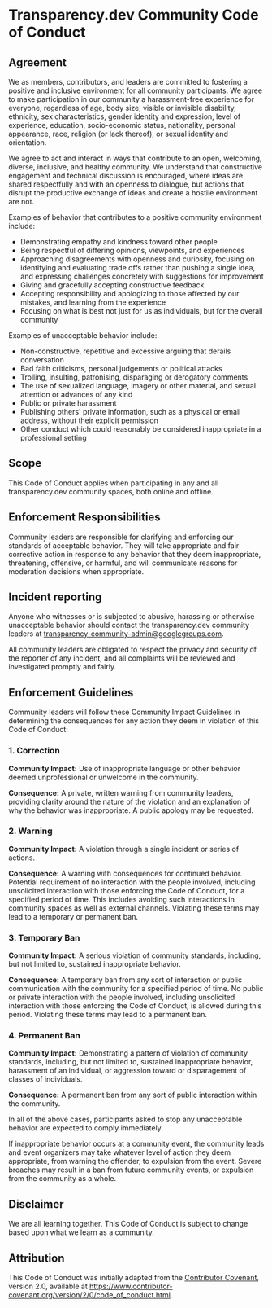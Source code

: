 # Transparency.dev Community Code of Conduct

## Agreement

We as members, contributors, and leaders are committed to fostering a positive
and inclusive environment for all community participants.  We agree to make
participation in our community a harassment-free experience for everyone,
regardless of age, body size, visible or invisible disability, ethnicity, sex
characteristics, gender identity and expression, level of experience, education,
socio-economic status, nationality, personal appearance, race, religion (or lack
thereof), or sexual identity and orientation.

We agree to act and interact in ways that contribute to an open, welcoming,
diverse, inclusive, and healthy community. We understand that constructive
engagement and technical discussion is encouraged, where ideas are shared
respectfully and with an openness to dialogue, but actions that disrupt the
productive exchange of ideas and create a hostile environment are not.

Examples of behavior that contributes to a positive community environment
include:

* Demonstrating empathy and kindness toward other people
* Being respectful of differing opinions, viewpoints, and experiences
* Approaching disagreements with openness and curiosity, focusing on identifying
  and evaluating trade offs rather than pushing a single idea, and expressing
  challenges concretely with suggestions for improvement
* Giving and gracefully accepting constructive feedback
* Accepting responsibility and apologizing to those affected by our mistakes,
  and learning from the experience
* Focusing on what is best not just for us as individuals, but for the overall
  community

Examples of unacceptable behavior include:

* Non-constructive, repetitive and excessive arguing that derails conversation
* Bad faith criticisms, personal judgements or political attacks
* Trolling, insulting, patronising, disparaging or derogatory comments
* The use of sexualized language, imagery or other material, and sexual
  attention or advances of any kind
* Public or private harassment
* Publishing others' private information, such as a physical or email address,
  without their explicit permission
* Other conduct which could reasonably be considered inappropriate in a
  professional setting

## Scope

This Code of Conduct applies when participating in any and all transparency.dev
community spaces, both online and offline.

## Enforcement Responsibilities

Community leaders are responsible for clarifying and enforcing our standards of
acceptable behavior. They will take appropriate and fair corrective action in
response to any behavior that they deem inappropriate, threatening, offensive,
or harmful, and will communicate reasons for moderation decisions when
appropriate.

## Incident reporting

Anyone who witnesses or is subjected to abusive, harassing or otherwise
unacceptable behavior should contact the transparency.dev community leaders at
transparency-community-admin@googlegroups.com.

All community leaders are obligated to respect the privacy and security of the
reporter of any incident, and all complaints will be reviewed and investigated
promptly and fairly.

## Enforcement Guidelines

Community leaders will follow these Community Impact Guidelines in determining
the consequences for any action they deem in violation of this Code of Conduct:

### 1. Correction

**Community Impact:** Use of inappropriate language or other behavior deemed
unprofessional or unwelcome in the community.

**Consequence:** A private, written warning from community leaders, providing
clarity around the nature of the violation and an explanation of why the
behavior was inappropriate. A public apology may be requested.

### 2. Warning
**Community Impact:** A violation through a single incident or series of
actions.

**Consequence:** A warning with consequences for continued behavior. Potential
requirement of no interaction with the people involved, including unsolicited
interaction with those enforcing the Code of Conduct, for a specified period of
time. This includes avoiding such interactions in community spaces as well as
external channels. Violating these terms may lead to a temporary or permanent
ban.

### 3. Temporary Ban
**Community Impact:** A serious violation of community standards, including, but
not limited to, sustained inappropriate behavior.

**Consequence:** A temporary ban from any sort of interaction or public
communication with the community for a specified period of time. No public or
private interaction with the people involved, including unsolicited interaction
with those enforcing the Code of Conduct, is allowed during this period.
Violating these terms may lead to a permanent ban.

### 4. Permanent Ban
**Community Impact:** Demonstrating a pattern of violation of community
standards, including, but not limited to, sustained inappropriate behavior,
harassment of an individual, or aggression toward or disparagement of classes of
individuals.

**Consequence:** A permanent ban from any sort of public interaction within the
community.

In all of the above cases, participants asked to stop any unacceptable behavior
are expected to comply immediately.

If inappropriate behavior occurs at a community event, the community leads and
event organizers may take whatever level of action they deem appropriate, from
warning the offender, to expulsion from the event. Severe breaches may result in
a ban from future community events, or expulsion from the community as a whole.

## Disclaimer

We are all learning together. This Code of Conduct is subject to change based
upon what we learn as a community.

## Attribution

This Code of Conduct was initially adapted from the
[Contributor Covenant](https://www.contributor-covenant.org), version 2.0,
available at https://www.contributor-covenant.org/version/2/0/code_of_conduct.html.
